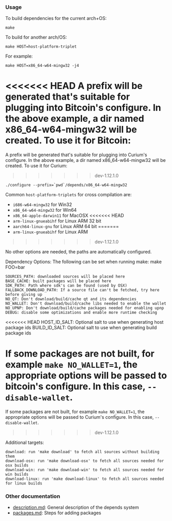 ### Usage

To build dependencies for the current arch+OS:

    make

To build for another arch/OS:

    make HOST=host-platform-triplet

For example:

    make HOST=x86_64-w64-mingw32 -j4

<<<<<<< HEAD
A prefix will be generated that's suitable for plugging into Bitcoin's
configure. In the above example, a dir named x86_64-w64-mingw32 will be
created. To use it for Bitcoin:
=======
A prefix will be generated that's suitable for plugging into Curium's
configure. In the above example, a dir named x86_64-w64-mingw32 will be
created. To use it for Curium:
>>>>>>> dev-1.12.1.0

    ./configure --prefix=`pwd`/depends/x86_64-w64-mingw32

Common `host-platform-triplets` for cross compilation are:

- `i686-w64-mingw32` for Win32
- `x86_64-w64-mingw32` for Win64
- `x86_64-apple-darwin11` for MacOSX
<<<<<<< HEAD
- `arm-linux-gnueabihf` for Linux ARM 32 bit
- `aarch64-linux-gnu` for Linux ARM 64 bit
=======
- `arm-linux-gnueabihf` for Linux ARM
>>>>>>> dev-1.12.1.0

No other options are needed, the paths are automatically configured.

Dependency Options:
The following can be set when running make: make FOO=bar

    SOURCES_PATH: downloaded sources will be placed here
    BASE_CACHE: built packages will be placed here
    SDK_PATH: Path where sdk's can be found (used by OSX)
    FALLBACK_DOWNLOAD_PATH: If a source file can't be fetched, try here before giving up
    NO_QT: Don't download/build/cache qt and its dependencies
    NO_WALLET: Don't download/build/cache libs needed to enable the wallet
    NO_UPNP: Don't download/build/cache packages needed for enabling upnp
    DEBUG: disable some optimizations and enable more runtime checking
<<<<<<< HEAD
    HOST_ID_SALT: Optional salt to use when generating host package ids
    BUILD_ID_SALT: Optional salt to use when generating build package ids

If some packages are not built, for example `make NO_WALLET=1`, the appropriate
options will be passed to bitcoin's configure. In this case, `--disable-wallet`.
=======

If some packages are not built, for example `make NO_WALLET=1`, the appropriate
options will be passed to Curium's configure. In this case, `--disable-wallet`.
>>>>>>> dev-1.12.1.0

Additional targets:

    download: run 'make download' to fetch all sources without building them
    download-osx: run 'make download-osx' to fetch all sources needed for osx builds
    download-win: run 'make download-win' to fetch all sources needed for win builds
    download-linux: run 'make download-linux' to fetch all sources needed for linux builds

### Other documentation

- [description.md](description.md): General description of the depends system
- [packages.md](packages.md): Steps for adding packages

